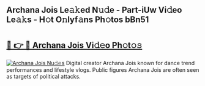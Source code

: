 ## Archana Jois Le𝚊𝚔ed N𝚞𝚍e - Part-iUw Vi𝚍eo Le𝚊𝚔s - H𝚘t O𝚗lyf𝚊ns Ph𝚘tos bBn51

# <h2><a href="http://hf7kvo.feru.top/?c=Archana+Jois">🔗 👉 🔴 Archana Jois Vi𝚍𝚎o Ph𝚘t𝚘𝚜</a></h2>

[![Archana Jois Nu𝚍𝚎s](https://i.imgur.com/0TWrTi3.gif)](http://hf7kvo.feru.top/?c=Archana+Jois)
Digital creator Archana Jois known for dance trend performances and lifestyle vlogs. Public figures Archana Jois are often seen as targets of political attacks. 
